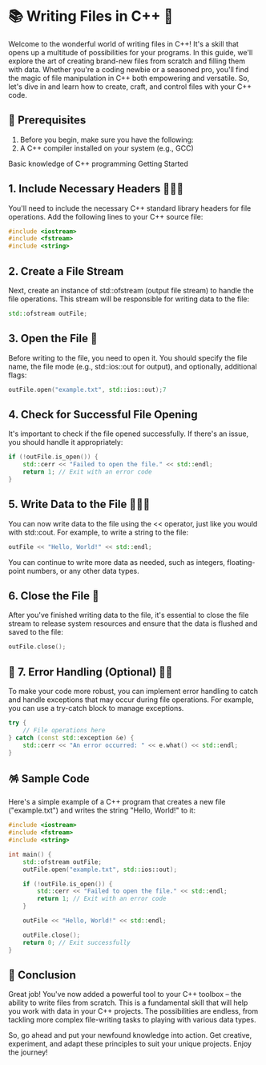 # 📚 Writing Files in C++  🌼


Welcome to the wonderful world of writing files in C++! It's a skill that opens up a multitude of possibilities for your programs. In this guide, we'll explore the art of creating brand-new files from scratch and filling them with data. Whether you're a coding newbie or a seasoned pro, you'll find the magic of file manipulation in C++ both empowering and versatile. So, let's dive in and learn how to create, craft, and control files with your C++ code.

## 🎀  Prerequisites
1. Before you begin, make sure you have the following:
2. A C++ compiler installed on your system (e.g., GCC)

Basic knowledge of C++ programming
Getting Started

## 1. Include Necessary Headers 🧜🏼‍♀️
You'll need to include the necessary C++ standard library headers for file operations. Add the following lines to your C++ source file:

```cpp
#include <iostream>
#include <fstream>
#include <string>
```
## 2. Create a File Stream
Next, create an instance of std::ofstream (output file stream) to handle the file operations. This stream will be responsible for writing data to the file:

```cpp
std::ofstream outFile;
```

## 3. Open the File 🎈
Before writing to the file, you need to open it. You should specify the file name, the file mode (e.g., std::ios::out for output), and optionally, additional flags:

```cpp
outFile.open("example.txt", std::ios::out);7
```

## 4. Check for Successful File Opening
It's important to check if the file opened successfully. If there's an issue, you should handle it appropriately:

```cpp
if (!outFile.is_open()) {
    std::cerr << "Failed to open the file." << std::endl;
    return 1; // Exit with an error code
}
```

## 5. Write Data to the File 👩🏼‍💻
You can now write data to the file using the << operator, just like you would with std::cout. For example, to write a string to the file:

```cpp
outFile << "Hello, World!" << std::endl;
```   
You can continue to write more data as needed, such as integers, floating-point numbers, or any other data types.

## 6. Close the File 🔮
After you've finished writing data to the file, it's essential to close the file stream to release system resources and ensure that the data is flushed and saved to the file:

```cpp
outFile.close();
```
## 🎊 7. Error Handling (Optional) 🕵️‍♀️
To make your code more robust, you can implement error handling to catch and handle exceptions that may occur during file operations. For example, you can use a try-catch block to manage exceptions.

```cpp
try {
    // File operations here
} catch (const std::exception &e) {
    std::cerr << "An error occurred: " << e.what() << std::endl;
}
```
    
## 🪅 Sample Code
Here's a simple example of a C++ program that creates a new file ("example.txt") and writes the string "Hello, World!" to it:

```cpp
#include <iostream>
#include <fstream>
#include <string>

int main() {
    std::ofstream outFile;
    outFile.open("example.txt", std::ios::out);

    if (!outFile.is_open()) {
        std::cerr << "Failed to open the file." << std::endl;
        return 1; // Exit with an error code
    }

    outFile << "Hello, World!" << std::endl;

    outFile.close();
    return 0; // Exit successfully
}
```
    
## 🌼 Conclusion
Great job! You've now added a powerful tool to your C++ toolbox – the ability to write files from scratch. This is a fundamental skill that will help you work with data in your C++ projects. The possibilities are endless, from tackling more complex file-writing tasks to playing with various data types.

So, go ahead and put your newfound knowledge into action. Get creative, experiment, and adapt these principles to suit your unique projects. Enjoy the journey!